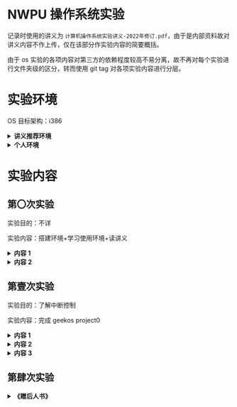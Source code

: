 # NWPU 操作系统实验

记录时使用的讲义为 `计算机操作系统实验讲义-2022年修订.pdf`，由于是内部资料故对讲义内容不作上传，仅在该部分作实验内容的简要概括。

由于 os 实验的各项内容对第三方的依赖程度较高不易分离，故不再对每个实验进行文件夹级的区分，转而使用 git tag 对各项实验内容进行分层。

# 实验环境

OS 目标架构：i386

<details>
<summary><b>讲义推荐环境</b></summary><br/>

- ubuntu 10.04.2-desktop-i386
- i486-linux-gnu (GCC) 4.4.3
- nasm 2.08.02
- bochs 2.6.8

</details>

<details>
<summary><b>个人环境</b></summary><br/>

- wsl2-archlinux 5.10.102.1-microsoft-standard-WSL2
- i386-elf-gcc (GCC) 12.2.0
- nasm 2.16.01
- qemu-system-i386 8.1.1
- nushell 0.85.0

</details>

# 实验内容

## 第〇次实验

实验目的：不详

实验内容：搭建环境+学习使用环境+读讲义

<details>
<summary><b>内容 1</b></summary><br/>

> 使用 x86 汇编编写 boot 程序，实现输出 `Hello, OS world!`，并在虚拟机中引导启动。

```asm
    org    0x7c00
    mov    ax, cs
    mov    ds, ax
    mov    es, ax
    call   DispStr
    jmp    $
DispStr:
    mov    ax, BootMessage
    mov    bp, ax
    mov    cx, 16
    mov    ax, 01301h
    mov    bx, 000ch
    mov    dl, 0
    int    10h
    ret
BootMessage:
    db     "Hello, OS world!"
    times  510-($-$$)  db  0
    dw     0xaa55
```

```sh
nasm -o boot.bin boot.asm
```

```sh
dd if=boot.bin of=a.img bs=512 count=1 conv=notrunc
```

```sh
qemu-system-i386 -drive format=raw,file=a.img -display curses
```

或者可以使用 lab0 中提供的 Makefile 直接执行 `make run`。

> 当使用 qemu 的系统模式在当前终端中显示时（如使用 curses 显示模式），结束 qemu 将成为一件非常困难的事。这里有几种方法帮助你退出正在执行的 qemu-system-?：
>
> - alt+2 切换至 qemu 的 monitor 虚拟终端，并键入 quit 命令结束进程。（详情可见[👉](https://www.qemu.org/docs/master/system/keys.html)）
> - 新开终端使用 ps 查询 qemu-system-? 进程的 pid，并使用 kill 杀死进程。
> - 在启动 qemu-system-? 时使用 -s 选项启动 gdb 的 tcp 服务，并启动 gdb 连接到 qemu 启动的 remote，连接成功用在 gdb 中使用 monitor quit 命令或 kill 命令退出 qumy-system-? 进程。

</details>

<details>
<summary><b>内容 2</b></summary><br/>

> 启动 geekos project0

可以使用 geekos scripts 目录下提供的 startProject 拷贝项目目录。其用法如下：

```sh
startProject <project name> <master directory> [<previous project>]
```

在此处，将每个项目拷贝到 geekos-ws/ 下进行实验。

根据对应情况修改项目文件 build 下的 Makefile 文件：

1. 交叉编译

取消 `TARGET_CC_PREFIX := i386-elf-` 的注释

2. 使用较新版本的 GCC

删除 `CC_GENERAL_OPTS` 变量的 `-Werror` 并添加 `-O0 -fno-stack-protector`

3. 使用 qemu 代替 bochs

将 fd.img 目标的构建命令修改如下：

```makefile
fd.img : geekos/fd_boot.bin geekos/setup.bin geekos/kernel.bin
    cat geekos/fd_boot.bin geekos/setup.bin geekos/kernel.bin > $@
    truncate -s 1474560 $@
```

完成以上步骤后，修改 lowlevel.asm 下的 Int_With_Err 宏，替换如下：

```asm
%macro Int_With_Err 1
align 8
    push	dword %1	 ; push interrupt number
    jmp	Handle_Interrupt ; jump to common handler
    nop
    nop				 	 ; NOTE: align Int_With_Err to 16 bytes
%endmacro
```

该修改针对是 geekos 自身的错误断言，x86 是变长指令编码，jmp 短跳转 2 字节，push dword 5 字节，nop 1 字节，故相邻的 Int_No_Err 8 字节对齐后占 16 字节，此处在 Int_With_Err 插入 nop 将其对齐到 16 字节以过 idt.c 下的断言。

make 构建并使用 qemu 启动，注意为 qemu 指定拓展内存过 mem.c 下的断言：

```sh
qemu-system-i386 -boot a -fda fd.img -m 10M -display curses -m 10M
```

使用 `make run` 运行，完成实验。

</details>

## 第壹次实验

实验目的：了解中断控制

实验内容：完成 geekos project0

<details>
<summary><b>内容 1</b></summary><br/>

> 启动线程处理键盘按键消息的回显

阅读 keyboard.h，了解 Keycode 的位结构，依据标志位信息利用小端序联合体将 Keycode 重写为 keycode_des_t 以便访问。

```c
typedef union keycode_des_s {
    struct {
        char code;

        union {
            struct {
                char special  : 1;
                char keypad   : 1;
                char reserved : 2;
                char shift    : 1;
                char alt      : 1;
                char ctrl     : 1;
                char release  : 1;
            } flags;

            char raw_flags;
        };
    };

    short raw_data;
} keycode_des_t;
```

简单编写线程的 worker 回调，其中特判 `CTRL+d` 处理工作线程的结束，并使用控制字符变美化输出样式：

> 为了更改输出文本样式，保险起见应该使用 geekos 给出的 Set_Current_Attr 实现，此处图方便直接使用控制字符。

```c
void cb_keyboard_echo(ulong_t arg) {
    const int QUIT_KEYCODE = KEY_CTRL_FLAG | 'd';
    Print("\e[32mStart keyboard echo service, press `CTRL+d` to quit the "
          "server.\e[0m\n");

    while (1) {
        keycode_des_t key_des = {.raw_data = Wait_For_Key()};

        int         color_code = key_des.flags.release ? 32 : 31;
        const char* hint_text  = key_des.flags.release ? "RELEASE" : " PRESS ";
        Print("\e[1;%dm[%s]\e[0m ", color_code, hint_text);

        if (key_des.flags.ctrl) { Print("CTRL+"); }
        if (key_des.flags.alt) { Print("ALT+"); }
        if (key_des.flags.shift) { Print("SHIFT+"); }
        if (key_des.flags.special && !key_des.flags.keypad) {
            Print("%s", SPECIAL_KEY_STRTABLE[key_des.code]);
        } else if (key_des.flags.keypad) {
            Print("%s", KEYPAD_KEY_STRTABLE[key_des.code & 0x7f]);
        } else if (key_des.code > 0x20 && key_des.code < 0x7f) {
            Print("%#c", key_des.code);
        } else if (key_des.code == ' ') {
            Print("SPACE");
        } else if (key_des.code == '\t') {
            Print("TAB");
        } else if (key_des.code == '\r') {
            Print("RETURN");
        } else if (key_des.code == ASCII_BS) {
            Print("BACKSPACE");
        } else if (key_des.code == ASCII_ESC) {
            Print("ESCAPE");
        } else {
            Print("%#hhx", key_des.code);
        }
        Print("\n");

        if (key_des.raw_data == QUIT_KEYCODE) { break; }
    }

    Print("\e[32mKeyboard echo service safely quited .\e[0m\n");
}
```

其中部分 unprintable char 使用查表法替换按键名称。

最后使用 Start_Kernel_Thread 以一般优先级添加工作线程并立即非阻塞加入：

```c
Start_Kernel_Thread(cb_keyboard_echo, 0, PRIORITY_NORMAL, 1);
```

</details>

<details>
<summary><b>内容 2</b></summary><br/>

> 启动多个输出线程处理键盘按键消息的回显

如下，打印数字及当前线程 pid，待打印的数字在创建线程时作为参数传入。

使用 PAUSE 空循环消耗 CPU 时间实现延时的作用，防止输出刷屏。

```c
void cb_stable_print(ulong_t arg) {
    struct Kernel_Thread* self = Get_Current();
    while (1) {
        Print("msg `%d` from thread [pid=%d]\n", arg, self->pid);
        PAUSE(5e8);
    }
}
```

</details>

<details>
<summary><b>内容 3</b></summary><br/>

> 实现更有意思的线程函数

实现一个简易命令行，在 dev mode 下激活。

用一个单写多读的全局原子量 ATOMIC_FLAG 平替线程锁的功能，多线程逻辑如下：

1. ATOMIC_FLAG 无效时，dev 忙等。
2. ATOMIC_FLAG 有效时，keyboard echo 与 stable print 忙等。
3. keyboard echo 线程监听到 `CTRL+p` 后原子写 ATOMIC_FLAG 使有效。
4. ATOMIC_FLAG 有效时进入 dev 事务逻辑，处理命令键入与命令执行。

dev 线程事务逻辑如下：

1. ATOMIC_FLAG 无效时忙等。
2. ATOMIC_FLAG 有效时处理事务，阻塞其它线程。
3. 命令键入阶段，循环读定长内的可打印字符；遇到 '\b' 缓冲区退格并 flush 打印；遇到 '\r' 结束命令键入；读入字符数达上限结束命令键入并抛出警告。
4. 命令执行阶段，字符串全串匹配分发到各命令处理方法；对于 quit 命令，原子写 ATOMIC_FLAG 使无效；完成命令执行进入下一趟事务处理。

工作回调基本结构如下：

```c
void cb_dev_handler(ulong_t arg) {
    while (1) {
        if (ATOMIC_FLAG == 0) { continue; }
        char cmdbuf[32] = {}, ch = 0;
        while (1) {
            char* p = cmdbuf;
            Print("(dev)> ");
            do {
                ch = get_printable_char();
                if (ch == '\r') { break; }
                if (ch == '\b') {
                    if (p == cmdbuf) { continue; }
                    *--p = '\0';
                    Print(" (flush)\n(dev)> %s", cmdbuf);
                } else {
                    Print("%c", ch);
                    *p++ = ch;
                }
            } while (p - cmdbuf < 31);
            Print("\n");
            if (ch != '\r') { Print("(warning) cmd is too long\n"); }
            *p = '\0';
            if (strcmp(cmdbuf, "version") == 0) {
                // 打印版本信息
            } else if (strcmp(cmdbuf, "help") == 0) {
                // 打印帮助信息
            } else if (strcmp(cmdbuf, "info thread") == 0) {
                // 打印当前线程信息
            } else if (strcmp(cmdbuf, "quit") == 0) {
                break;
            } else if (strlen(cmdbuf) != 0) {
                // 抛出未知命令错误
            }
        }
        ATOMIC_FLAG = 0;
    }
}
```

其中获取单个有效字符：

```c
char get_printable_char() {
    while (1) {
        keycode_des_t key_des = {.raw_data = Wait_For_Key()};
        if ((key_des.raw_flags & 0b11110011) != 0) { continue; }
        char code = key_des.code;
        if (code > 0x20 && code < 0x7f || code == ' ' || code == '\r'
            || code == '\b') {
            return code;
        }
    }
}
```

</details>

## 第肆次实验

<details>
<summary><b>《赠后人书》</b></summary><br/>

我囸，对着指导书抄了一下不停地抄了四个小时好不容易抄完了，测，跑一下直接给我报 GP 异常。

玩尼玛×1

去 GitHub 上找了找别人的 project4，拉取，编译——好，一坨错误，不过不慌，应该是编译器太新导致的。

按照新标准把源码全部修了，编译运行。

好，初始化完直接跑飞了，从 kernel 反向干回了 bios。

玩尼玛×2

再找一个，编译运行。

哟呵，这个竟然没报错。

一看，测，原来根本就没做。

玩尼玛×3

Gitee 上再拉一个。

这玩意报错和运行怎么跟第一个一摸一样，从 GitHub 抄到 Gitee 是吧？

玩尼玛×4

脖子疼……算了再看看，GitHub 上再拉一个。

编译错误依旧，改改，编译运行。

很好，能跑了，但是没完全能跑。

用户进程生成失败你是几个意思？

玩尼玛×5

冷静下来，稍稍反思下。瞅瞅，这几个 repo 都有一两三四五六七拔个 star，总不能全是在耍人吧？

毕竟原装是 bochs 我这用的是自配的 qemu。

突然想到最初配置的时候 qemu 默认的 128M 内存会把 GeekOS 的整型干溢出。

乐，不会真是内存大小的问题吧？

试试 64M，分页输出变少了，但是进程创建依旧失败。

试试 32M，同上。

妈的这输出真 TM 烦，全给你删了。

试试 8M，因为输出全删了，看不出什么东西。

试试 2M，芜湖，寄了，是新的寄！

试试 1M，芜湖，又寄了，是新×2的寄！

反正这玩意肯定是不能要了，Spawn 挂了傻子才返回去继续修 project2。

回到第三个 repo。

试试 8M，芜湖，成了！

> ~~傻逼 QEMU~~，傻逼 **GeekOS**

试试 12M，芜湖，寄了！

试试 10M，芜湖，寄了！

> ~~傻逼 QEMU~~，傻逼 **GeekOS**×2

试试 1M，哈哈，根本不够加载内核。

试试 2M，哈哈，根本不够启用分页。

好了，就决定了是 8M 了，虽然 4M 也行。

交了，谁爱做谁做。

</details>
